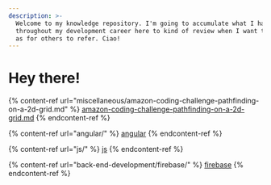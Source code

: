 ```yaml
---
description: >-
  Welcome to my knowledge repository. I'm going to accumulate what I have learnt
  throughout my development career here to kind of review when I want to as well
  as for others to refer. Ciao!
---
```


# Hey there!

{% content-ref url="miscellaneous/amazon-coding-challenge-pathfinding-on-a-2d-grid.md" %}
[amazon-coding-challenge-pathfinding-on-a-2d-grid.md](miscellaneous/amazon-coding-challenge-pathfinding-on-a-2d-grid.md)
{% endcontent-ref %}

{% content-ref url="angular/" %}
[angular](angular/)
{% endcontent-ref %}

{% content-ref url="js/" %}
[js](js/)
{% endcontent-ref %}

{% content-ref url="back-end-development/firebase/" %}
[firebase](back-end-development/firebase/)
{% endcontent-ref %}
